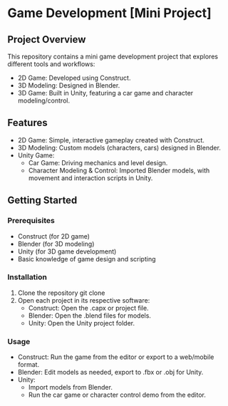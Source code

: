 # Game Development [Mini Project]

## Project Overview

This repository contains a mini game development project that explores different tools and workflows:
- 2D Game: Developed using Construct.
- 3D Modeling: Designed in Blender.
- 3D Game: Built in Unity, featuring a car game and character modeling/control.

## Features

- 2D Game: Simple, interactive gameplay created with Construct.
- 3D Modeling: Custom models (characters, cars) designed in Blender.
- Unity Game:
  - Car Game: Driving mechanics and level design.
  - Character Modeling & Control: Imported Blender models, with movement and interaction scripts in Unity.

## Getting Started

### Prerequisites

- Construct (for 2D game)
- Blender (for 3D modeling)
- Unity (for 3D game development)
- Basic knowledge of game design and scripting

### Installation

1. Clone the repository
   git clone <repository-link>
2. Open each project in its respective software:
   - Construct: Open the .capx or project file.
   - Blender: Open the .blend files for models.
   - Unity: Open the Unity project folder.

### Usage

- Construct: Run the game from the editor or export to a web/mobile format.
- Blender: Edit models as needed, export to .fbx or .obj for Unity.
- Unity:
  - Import models from Blender.
  - Run the car game or character control demo from the editor.

